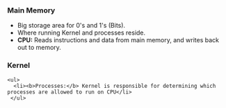 <h3>Main Memory</h3>

  <ul>
    <li>Big storage area for 0's and 1's (Bits).</li>
    <li>Where running Kernel and processes reside.</li>
    <li><b>CPU:</b> Reads instructions and data from main memory, and writes back out to memory.</li>
   </ul>
   
   
  <h3>Kernel</h3>
  
    <ul>
      <li><b>Processes:</b> Kernel is responsible for determining which processes are allowed to run on CPU</li>
     </ul>
      
      
